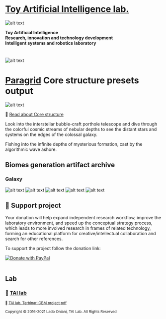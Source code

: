 # [Toy Artificial Intelligence lab.](https://ladooniani.github.io/tailab/) 
 
![alt text](https://github.com/ladooniani/tailab/blob/master/assets/toy_artificial_intelligence_lab_logo.png)

**Toy Artificial Intelligence\
Research, innovation and technology development\
Intelligent systems and robotics laboratory**

#

![alt text](https://github.com/ladooniani/tailab/blob/master/assets/tai_lab_terbinari_cbm_project_logo.png)

# [Paragrid](https://github.com/Toy-Artificial-Intelligence-lab/paragrid-doc) Core structure presets output

<!--- ![alt text](https://github.com/ladooniani/resume-cv/blob/main/img/img9.jpg) --->

![alt text](https://github.com/ladooniani/resume-cv/blob/main/img/img20.jpg)

<!--- Look into the foggy round vase fisheye, the planet lyre of the bogs and rainbows, sticky blots of inky clouds float over the swamp flowers, reed, and moss, inhabited by dragonflies, frogs, and snails --->

📌 [Read about Core structure](https://github.com/Toy-Artificial-Intelligence-lab/paragrid-doc/blob/main/markups/paragrid-core-structure.md)
 
Look into the interstellar bubble-craft porthole telescope and dive through the colorful cosmic streams of nebular depths to see the distant stars and systems on the edges of the colossal galaxy.

Fishing into the infinite depths of mysterious formation, cast by the algorithmic wave ashore. 

## Biomes generation artifact archive

### Galaxy

![alt text](https://github.com/Toy-Artificial-Intelligence-lab/paragrid-doc/blob/main/images/paragrid/paragrid-core-galaxy-(1).jpg)
![alt text](https://github.com/Toy-Artificial-Intelligence-lab/paragrid-doc/blob/main/images/paragrid/paragrid-core-galaxy-(2).jpg)
![alt text](https://github.com/Toy-Artificial-Intelligence-lab/paragrid-doc/blob/main/images/paragrid/paragrid-core-galaxy-(3).jpg)
![alt text](https://github.com/Toy-Artificial-Intelligence-lab/paragrid-doc/blob/main/images/paragrid/paragrid-core-galaxy-(4).jpg)
![alt text](https://github.com/Toy-Artificial-Intelligence-lab/paragrid-doc/blob/main/images/paragrid/paragrid-core-galaxy-(5).jpg)

## 💖 Support project

Your donation will help expand independent research workflow, improve the laboratory environment, and speed up the conceptual strategy process, which leads to more involved research in frames of related technology, forming an educational platform for creative/intellectual collaboration and search for other references.

To support the project follow the donation link: 

<a href="https://www.paypal.com/cgi-bin/webscr?cmd=_s-xclick&hosted_button_id=GRGH6SL9EL72U">
  <img src="https://www.paypalobjects.com/en_US/i/btn/btn_donate_SM.gif" alt="Donate with PayPal" /><br><br>
</a>

## Lab

### 🔬 [TAI lab](https://ladooniani.github.io/tailab/) 

<sub>📃 [TAI lab. Terbinari CBM project pdf](https://github.com/ladooniani/tailab/blob/master/docs/tai.pdf)<sub>

<sub>Copyright © 2016-2021 Lado Oniani, TAI Lab. All Rights Reserved<sub>
